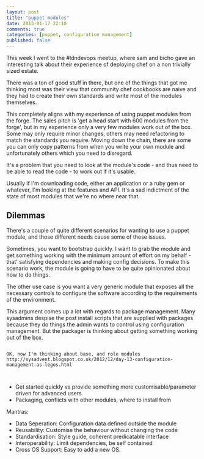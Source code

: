 ```yaml
---
layout: post
title: "puppet modules"
date: 2013-01-17 22:10
comments: true
categories: [puppet, configuration management]
published: false
---
```


This week I went to the #ldndevops meetup, where sam and bicho gave an interesting talk about their experience of deploying chef on a non trivially sized estate.

There was a ton of good stuff in there, but one of the things that got me thinking most was their view that community chef cookbooks are naive and they had to create their own standards and write most of the modules themselves.

This completely aligns with my experience of using puppet modules from the forge. The sales pitch is 'get a head start with 600 modules from the forge', but in my experience only a very few modules work out of the box. Some may only require minor changes, others may need refactoring to match the standards you require. Moving down the chain, there are some you can only copy patterns from when you write your own module and unfortunately others which you need to disregard.

It's a problem that you need to look at the module's code - and thus need to be able to read the code - to work out if it's usable. 

Usually if I'm downloading code, either an application or a ruby gem or whatever, I'm looking at the features and API. It's a sad indictment of the state of most modules that we're no where near that.


## Dilemmas ##

There's a couple of quite different scenarios for wanting to use a puppet module, and those different needs cause some of these issues.

Sometimes, you want to bootstrap quickly. I want to grab the module and get something working with the minimum amount of effort on my behalf - that' satisfying dependencies and making config decisions. To make this scenario work, the module is going to have to be quite opinionated about how to do things. 

The other use case is you want a very generic module that exposes all the necessary controls to configure the software according to the requirements of the environment.

This argument comes up a lot with regards to package management. Many sysadmins despise the post install scripts that are supplied with packages because they do things the admin wants to control using configuration management. But the packager is thinking about getting something working out of the box.

~~~~~

OK, now I'm thinking about base, and role modules
http://sysadvent.blogspot.co.uk/2012/12/day-13-configuration-management-as-legos.html



~~~~~

- Get started quickly vs provide something more customisable/parameter driven for advanced users
- Packaging, conflicts with other modules, where to install from


Mantras:

- Data Seperation: Configuration data defined outside the module
- Reusability: Customise the behaviour without changing the code
- Standardisation: Style guide, coherent predicatable interface
- Interoperability: Limit dependencies, be self contained
- Cross OS Support: Easy to add a new OS.
